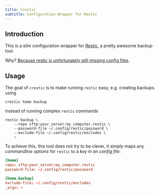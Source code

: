 ```yaml
---
title: Crestic
subtitle: Configuration Wrapper for Restic
---
```


## Introduction

This is a slim configuration wrapper for [Restic](https://restic.readthedocs.io/), a pretty awesome backup tool.

Why? [Because restic is unfortunately still missing config files](https://github.com/restic/restic/issues/16).

## Usage

The goal of `crestic` is to make running `restic` easy, e.g. creating backups using

```Shell
crestic home backup
```

instead of running complex `restic` commands

```Shell
restic backup \
    --repo sftp:your_server:my_computer.restic \
    --password-file ~/.config/restic/password \
    --exclude-file ~/.config/restic/excludes \
    ~
```

To achieve this, this tool does not try to be clever, it simply maps any *commandline options* for `restic` to a *key in an config file*:

```conf
[home]
repo: sftp:your_server:my_computer.restic
password-file: ~/.config/restic/password

[home.backup]
exclude-file: ~/.config/restic/excludes
_args: ~
```
